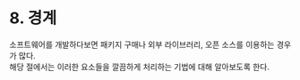 # 8. 경계

소프트웨어를 개발하다보면 패키지 구매나 외부 라이브러리, 오픈 소스를 이용하는 경우가 많다.   
해당 절에서는 이러한 요소들을 깔끔하게 처리하는 기법에 대해 알아보도록 한다.



